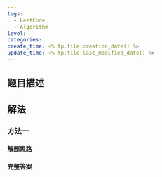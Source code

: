```yaml
---
tags:
  - LeetCode
  - Algorithm
level: 
categories: 
create_time: <% tp.file.creation_date() %>
update_time: <% tp.file.last_modified_date() %>
---
```


## 题目描述


## 解法

### 方法一

#### 解题思路

#### 完整答案